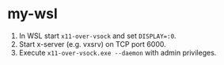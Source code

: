 # my-wsl

1. In WSL start `x11-over-vsock` and set `DISPLAY=:0`.
2. Start x-server (e.g. vxsrv) on TCP port 6000.
3. Execute `x11-over-vsock.exe --daemon` with admin privileges.
